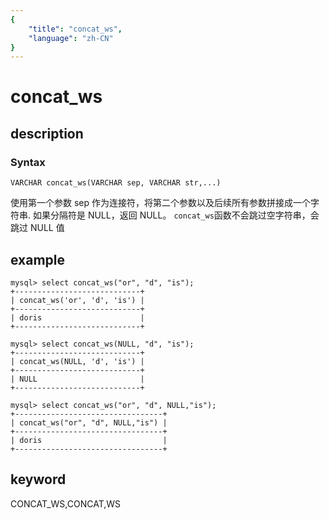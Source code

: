 ```yaml
---
{
    "title": "concat_ws",
    "language": "zh-CN"
}
---
```


<!-- 
Licensed to the Apache Software Foundation (ASF) under one
or more contributor license agreements.  See the NOTICE file
distributed with this work for additional information
regarding copyright ownership.  The ASF licenses this file
to you under the Apache License, Version 2.0 (the
"License"); you may not use this file except in compliance
with the License.  You may obtain a copy of the License at

  http://www.apache.org/licenses/LICENSE-2.0

Unless required by applicable law or agreed to in writing,
software distributed under the License is distributed on an
"AS IS" BASIS, WITHOUT WARRANTIES OR CONDITIONS OF ANY
KIND, either express or implied.  See the License for the
specific language governing permissions and limitations
under the License.
-->

# concat_ws
## description
### Syntax

`VARCHAR concat_ws(VARCHAR sep, VARCHAR str,...)`


使用第一个参数 sep 作为连接符，将第二个参数以及后续所有参数拼接成一个字符串.
如果分隔符是 NULL，返回 NULL。
`concat_ws`函数不会跳过空字符串，会跳过 NULL 值

## example

```
mysql> select concat_ws("or", "d", "is");
+----------------------------+
| concat_ws('or', 'd', 'is') |
+----------------------------+
| doris                      |
+----------------------------+

mysql> select concat_ws(NULL, "d", "is");
+----------------------------+
| concat_ws(NULL, 'd', 'is') |
+----------------------------+
| NULL                       |
+----------------------------+

mysql> select concat_ws("or", "d", NULL,"is");
+---------------------------------+
| concat_ws("or", "d", NULL,"is") |
+---------------------------------+
| doris                           |
+---------------------------------+
```
## keyword
CONCAT_WS,CONCAT,WS

